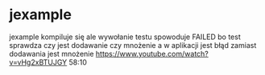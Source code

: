 # jexample

jexample kompiluje się ale wywołanie testu spowoduje FAILED 
bo test sprawdza czy jest dodawanie czy mnożenie a w aplikacji jest błąd zamiast dodawania jest mnożenie
https://www.youtube.com/watch?v=vHg2xBTUJGY 58:10
